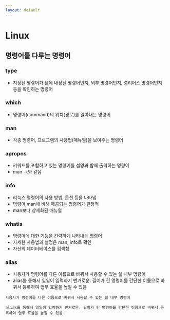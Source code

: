 ```yaml
---
layout: default
---
```

# Linux

## 명령어를 다루는 명령어

### type
- 지정된 명령어가 쉘에 내장된 명령어인지, 외부 명령어인지, 앨리어스 명령어인지 등을 확인하는 명령어

### which
- 명령어(command)의 위치(경로)를 알아내는 명령어

### man
- 각종 명령어, 프로그램의 사용법(매뉴얼)을 보여주는 명령어

### apropos
- 키워드를 포함하고 있는 명령어를 설명과 함께 출력하는 명령어
- man -k와 같음


### info
- 리눅스 명령어의 사용 방법, 옵션 등을 나타냄
- 명령어 man에 비해 제공되는 명령어가 한정적
- man보다 상세화된 매뉴얼

### whatis
- 명령어에 대한 기능을 간략하게 나타내는 명령어
- 자세한 사용법과 설명은  man, info로 확인
- 자신의 데이터베이스를 검색함


### alias
- 사용자가 명령어를 다른 이름으로 바꿔서 사용할 수 있는 쉘 내부 명령어
- alias를 통해서 일일이 입력하기 번거로운. 길이가 긴 명령어를 간단한 이름으로 바꿔서 등록하여 업무 효율을 높일 수 있음

```
사용자가 명령어를 다른 이름으로 바꿔서 사용할 수 있는 쉘 내부 명령어

alias를 통해서 일일이 입력하기 번거로운. 길이가 긴 명령어를 간단한 이름으로 바꿔서 등록하여 업무 효율을 높일 수 있음
```